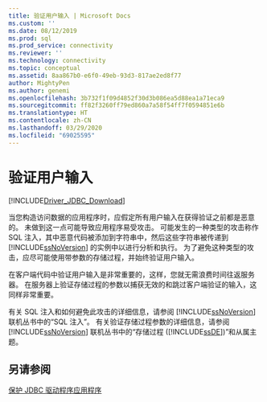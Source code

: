 ```yaml
---
title: 验证用户输入 | Microsoft Docs
ms.custom: ''
ms.date: 08/12/2019
ms.prod: sql
ms.prod_service: connectivity
ms.reviewer: ''
ms.technology: connectivity
ms.topic: conceptual
ms.assetid: 8aa867b0-e6f0-49eb-93d3-817ae2ed8f77
author: MightyPen
ms.author: genemi
ms.openlocfilehash: 3b732f1f09d4852f30d3b086ea5d88ea1a71eca9
ms.sourcegitcommit: ff82f3260ff79ed860a7a58f54ff7f0594851e6b
ms.translationtype: HT
ms.contentlocale: zh-CN
ms.lasthandoff: 03/29/2020
ms.locfileid: "69025595"
---
```

# <a name="validating-user-input"></a>验证用户输入

[!INCLUDE[Driver_JDBC_Download](../../includes/driver_jdbc_download.md)]

当您构造访问数据的应用程序时，应假定所有用户输入在获得验证之前都是恶意的。 未做到这一点可能导致应用程序易受攻击。 可能发生的一种类型的攻击称作 SQL 注入，其中恶意代码被添加到字符串中，然后这些字符串被传递到 [!INCLUDE[ssNoVersion](../../includes/ssnoversion-md.md)] 的实例中以进行分析和执行。 为了避免这种类型的攻击，应尽可能使用带参数的存储过程，并始终验证用户输入。

在客户端代码中验证用户输入是非常重要的，这样，您就无需浪费时间往返服务器。 在服务器上验证存储过程的参数以捕获无效的和跳过客户端验证的输入，这同样非常重要。

有关 SQL 注入和如何避免此攻击的详细信息，请参阅 [!INCLUDE[ssNoVersion](../../includes/ssnoversion-md.md)] 联机丛书中的“SQL 注入”。 有关验证存储过程参数的详细信息，请参阅 [!INCLUDE[ssNoVersion](../../includes/ssnoversion-md.md)] 联机丛书中的“存储过程 ([!INCLUDE[ssDE](../../includes/ssde_md.md)])”和从属主题。

## <a name="see-also"></a>另请参阅

[保护 JDBC 驱动程序应用程序](../../connect/jdbc/securing-jdbc-driver-applications.md)
